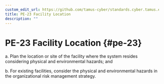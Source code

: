 ```yaml
---
custom_edit_url: https://github.com/tamus-cyber/standards.cyber.tamus.edu/tree/main/content/tamus.edu/TAMUS_profile.xml
title: PE-23 Facility Location
description: ""
---
```


# PE-23 Facility Location {#pe-23}

a. Plan the location or site of the facility where the system resides considering physical and environmental hazards; and

b. For existing facilities, consider the physical and environmental hazards in the organizational risk management strategy.

